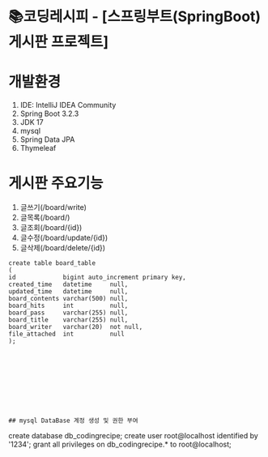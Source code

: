 # 📚코딩레시피 - [스프링부트(SpringBoot) 게시판 프로젝트]

# 개발환경
1. IDE: IntelliJ IDEA Community
2. Spring Boot 3.2.3
3. JDK 17
4. mysql
5. Spring Data JPA
6. Thymeleaf

# 게시판 주요기능 
1. 글쓰기(/board/write)
2. 글목록(/board/)
3. 글조회(/board/{id})
4. 글수정(/board/update/{id})
5. 글삭제(/board/delete/{id})



```
create table board_table
(
id             bigint auto_increment primary key,
created_time   datetime     null,
updated_time   datetime     null,
board_contents varchar(500) null,
board_hits     int          null,
board_pass     varchar(255) null,
board_title    varchar(255) null,
board_writer   varchar(20)  not null,
file_attached  int          null
);










## mysql DataBase 계정 생성 및 권한 부여 
```
create database db_codingrecipe;
create user root@localhost identified by '1234';
grant all privileges on db_codingrecipe.* to root@localhost;
```
